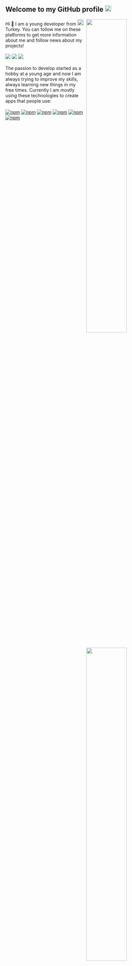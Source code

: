 <h2>Welcome to my GitHub profile <img src="https://media.giphy.com/media/Q7LHmoFwVP6Yc1swZs/giphy.gif" height="20px"></h2>
<img align="right" src="https://github-readme-stats.vercel.app/api?username=dotdux&count_private=true&show_icons=true&theme=algolia&include_all_commits=true" width="50%">
<img width="50%" height="6px" align="right" src="https://i.imgur.com/DkKayja.png">
<img align="right" src="https://github-readme-stats.vercel.app/api/top-langs/?username=dotdux&theme=algolia&layout=compact" width="50%">
Hi 👋 I am a young developer from <a href="https://tr.wikipedia.org/wiki/Türkiye" target="_blank"><img src="https://image.flaticon.com/icons/svg/555/555560.svg" width="20"></a> Turkey.
You can follow me on these platforms to get more information about me and follow news about my projects!
<br>
<br>
<a href="https://twitter.com/dotdux" target="_blank"><img src="https://img.shields.io/badge/-Twitter-1DA1F2?style=flat-square&logo=twitter&logoColor=white"></a>
<a href="https://www.instagram.com/dotdux/" target="_blank"><img src="https://img.shields.io/badge/-Instagram-EC3B83?style=flat-square&logo=instagram&logoColor=white"></a>
<a href="https://discord.com/users/711342691656532021/" target="_blank"><img src="https://img.shields.io/badge/-Discord-7289DA?style=flat-square&logo=discord&logoColor=white"></a>
<br>
<br>
The passion to develop started as a hobby at a young age and now I am always trying to improve my skills, always learning new things in my free times. Currently I am mostly using these technologies to create apps that people use:
<br>
<br>
<a href="https://www.w3schools.com/python/" target="_blank"><img alt="npm" align="center" src="https://img.shields.io/badge/-Python-0076B6?style=flat-square&logo=python&logoColor=white"></a>
<a href="https://www.w3schools.com/html/" target="_blank"><img alt="npm" align="center" src="https://img.shields.io/badge/-HTML5-E34F26?style=flat-square&logo=html5&logoColor=white"></a>
<a href="https://www.w3schools.com/css/" target="_blank"><img alt="npm" align="center" src="https://img.shields.io/badge/-CSS3-17A89F?style=flat-square&logo=css3&logoColor=white"></a>
<a href="https://www.w3schools.com/php/" target="_blank"><img alt="npm" align="center" src="https://img.shields.io/badge/-PHP-833BAA?style=flat-square&logo=php&logoColor=white"></a>
<a href="https://www.w3schools.com/java/" target="_blank"><img alt="npm" align="center" src="https://img.shields.io/badge/-Java-FF7F00?style=flat-square&logo=java&logoColor=white"></a>
<a href="https://www.w3schools.com/cs/" target="_blank"><img alt="npm" align="center" src="https://img.shields.io/badge/-C%20Sharp-008000?style=flat-square&logo=C%20sharp&logoColor=white"></a>


